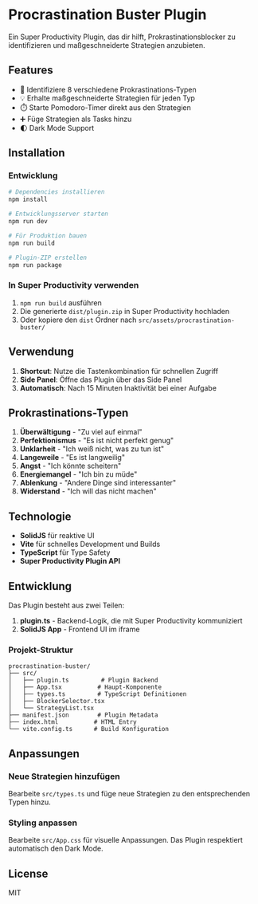 # Procrastination Buster Plugin

Ein Super Productivity Plugin, das dir hilft, Prokrastinationsblocker zu identifizieren und maßgeschneiderte Strategien anzubieten.

## Features

- 🎯 Identifiziere 8 verschiedene Prokrastinations-Typen
- 💡 Erhalte maßgeschneiderte Strategien für jeden Typ
- ⏱️ Starte Pomodoro-Timer direkt aus den Strategien
- ➕ Füge Strategien als Tasks hinzu
- 🌓 Dark Mode Support

## Installation

### Entwicklung

```bash
# Dependencies installieren
npm install

# Entwicklungsserver starten
npm run dev

# Für Produktion bauen
npm run build

# Plugin-ZIP erstellen
npm run package
```

### In Super Productivity verwenden

1. `npm run build` ausführen
2. Die generierte `dist/plugin.zip` in Super Productivity hochladen
3. Oder kopiere den `dist` Ordner nach `src/assets/procrastination-buster/`

## Verwendung

1. **Shortcut**: Nutze die Tastenkombination für schnellen Zugriff
2. **Side Panel**: Öffne das Plugin über das Side Panel
3. **Automatisch**: Nach 15 Minuten Inaktivität bei einer Aufgabe

## Prokrastinations-Typen

1. **Überwältigung** - "Zu viel auf einmal"
2. **Perfektionismus** - "Es ist nicht perfekt genug"
3. **Unklarheit** - "Ich weiß nicht, was zu tun ist"
4. **Langeweile** - "Es ist langweilig"
5. **Angst** - "Ich könnte scheitern"
6. **Energiemangel** - "Ich bin zu müde"
7. **Ablenkung** - "Andere Dinge sind interessanter"
8. **Widerstand** - "Ich will das nicht machen"

## Technologie

- **SolidJS** für reaktive UI
- **Vite** für schnelles Development und Builds
- **TypeScript** für Type Safety
- **Super Productivity Plugin API**

## Entwicklung

Das Plugin besteht aus zwei Teilen:

1. **plugin.ts** - Backend-Logik, die mit Super Productivity kommuniziert
2. **SolidJS App** - Frontend UI im iframe

### Projekt-Struktur

```
procrastination-buster/
├── src/
│   ├── plugin.ts         # Plugin Backend
│   ├── App.tsx          # Haupt-Komponente
│   ├── types.ts         # TypeScript Definitionen
│   ├── BlockerSelector.tsx
│   └── StrategyList.tsx
├── manifest.json        # Plugin Metadata
├── index.html          # HTML Entry
└── vite.config.ts      # Build Konfiguration
```

## Anpassungen

### Neue Strategien hinzufügen

Bearbeite `src/types.ts` und füge neue Strategien zu den entsprechenden Typen hinzu.

### Styling anpassen

Bearbeite `src/App.css` für visuelle Anpassungen. Das Plugin respektiert automatisch den Dark Mode.

## License

MIT
